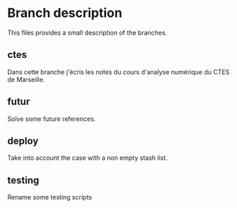 # Branch description

This files provides a small description of the branches.

## ctes

Dans cette branche j'écris les notes du cours d'analyse numérique du CTES de Marseille.

## futur

Solve some future references.

## deploy

Take into account the case with a non empty stash list.

## testing

Rename some testing scripts
